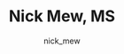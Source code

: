 ---
# this is autogenerated: do not edit
title: Nick Mew, MS
author: nick_mew
layout: author-bio
jobtitle: Specialist
bio: 
type: member
header:
  teaser: /assets/images/people/bio-mew.jpg
papers: 
---